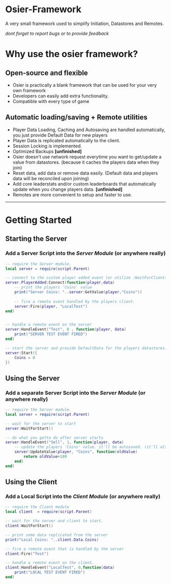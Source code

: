 # Osier-Framework
A very small framework used to simplify Initiation, Datastores and Remotes.

_dont forget to report bugs or to provide feedback_

# Why use the osier framework?

## Open-source and flexible
* Osier is practically a blank framework that can be used for your very own framework
* Developers can easily add extra functionality.
* Compatible with every type of game

## Automatic loading/saving + Remote utilities
* Player Data Loading, Caching and Autosaving are handled automatically, you just provide Default Data for new players
* Player Data is replicated automatically to the client.
* Session Locking is implemented.
* Optimized Backups **[unfinished]**
* Osier doesn't use network request everytime you want to get/update a value from datastores. (because it caches the players data when they join)
* Reset data, add data or remove data easily. (Default data and players data will be reconciled upon joining)
* Add core leaderstats and/or custom leaderboards that automatically update when you change players data. **[unfinished]**
* Remotes are more convenient to setup and faster to use.


***

# Getting Started


## Starting the Server
### Add a Server Script into the _Server Module_ (or anywhere really)

```lua
-- require the Server module.
local server = require(script.Parent)

-- connect to the custom player added event (or utilize :WaitForClient(player) in the normal player added event)
server.PlayerAdded:Connect(function(player,data)
    -- print the players 'Coins' value
    print("Server Coins: "..server:GetValue(player,"Coins"))
	
    -- fire a remote event handled by the players client.
    server:Fire(player, "LocalTest")
end)


-- handle a remote event on the server
server:HandleEvent("Test", 0 , function(player, data)
    print("SERVER TEST EVENT FIRED")
end)

-- start the server and provide DefaultData for the players datastores.
server:Start({
    Coins = 0
})
```

## Using the Server
### Add a separate Server Script into the _Server Module_ (or anywhere really)

```lua
-- require the Server module.
local server = require(script.Parent)

-- wait for the server to start
server:WaitForStart()

-- do what you gotta do after server starts
server:HandleEvent("Sell", 1, function(player, data)
    -- update the players 'Coins' value. it'll be autosaved. (it'll also save when they leave or if the server closes)
    server:UpdateValue(player, "Coins", function(oldValue)
    	return oldValue+100
    end)
end)
```

## Using the Client
### Add a Local Script into the _Client Module_ (or anywhere really)

```lua
-- require the Client module
local client  = require(script.Parent)

-- wait for the server and client to start.
client:WaitForStart()

-- print some data replicated from the server
print("Local Coins: "..client.Data.Coins)

-- fire a remote event that is handled by the server
client:Fire("Test")

-- handle a remote event on the client.
client:HandleEvent("LocalTest", 0,function(data)
    print("LOCAL TEST EVENT FIRED")
end)
```
